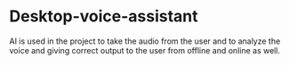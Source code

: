 # Desktop-voice-assistant
AI is used in the project to take the audio from the user and to analyze the voice and giving correct output to the user from offline and online as well.
